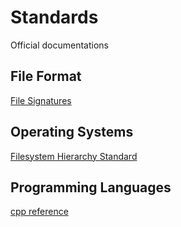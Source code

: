 # Standards

Official documentations

## File Format

[File Signatures](https://www.garykessler.net/library/file_sigs.html)

## Operating Systems

[Filesystem Hierarchy Standard](https://refspecs.linuxfoundation.org/FHS_3.0/fhs/index.html)

## Programming Languages

[cpp reference](https://en.cppreference.com/)